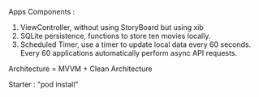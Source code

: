 Apps Components :

1. ViewController, without using StoryBoard but using xib
2. SQLite persistence, functions to store ten movies locally.
3. Scheduled Timer, use a timer to update local data every 60 seconds.
Every 60 applications automatically perform async API requests.

Architecture = MVVM + Clean Architecture

Starter :
"pod install"
